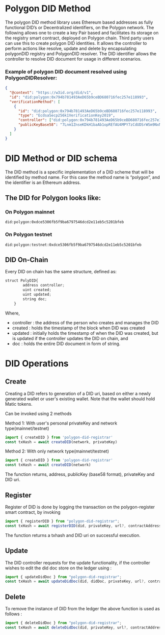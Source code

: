 # Polygon DID Method

The polygon DID method library uses Ethereum based addresses as fully functional DID’s or Decentralized identifiers, on the Polygon network. The following allows one to create a key Pair based and facilitates its storage on the registry smart contract, deployed on Polygon chain.
Third party users can use this to create polygon DID identities. It allows the controller to perform actions like resolve, update and delete by encapsulating polygonDID registry and PolygonDID resolver.
The DID identifier allows the controller to resolve DID document for usage in different scenarios.

### Example of polygon DID document resolved using PolygonDIDResolver:

```json
{
  "@context": "https://w3id.org/did/v1",
  "id": "did:polygon:0x794b781493AeD65b9ceBD680716fec257e118993",
  "verificationMethod": [
    {
      "id": "did:polygon:0x794b781493AeD65b9ceBD680716fec257e118993",
      "type": "EcdsaSecp256k1VerificationKey2019",
      "controller": ["did:polygon:0x794b781493AeD65b9ceBD680716fec257e118993"],
      "publicKeyBase58": "7Lnm1ZnseKDkH1baAb1opREfAU4MPY7zCdUDSrWSm9NxNTQmy4neU9brFUYnEcyy7CwFKjD11ikyP9J8cf6zEaAKrEzzp"
    }
  ]
}
```

# DID Method or DID schema

The DID method is a specific implementation of a DID scheme that will be identified by method name. For this case the method name is “polygon”, and the identifier is an Ethereum address.

## The DID for Polygon looks like:

### On Polygon mainnet

```
did:polygon:0xdce5306fb5f9ba6797546dcd2e11eb5c5201bfeb
```

### On Polygon testnet

```
did:polygon:testnet:0xdce5306fb5f9ba6797546dcd2e11eb5c5201bfeb
```

## DID On-Chain

Every DID on chain has the same structure, defined as:

```js
struct PolyDID{
        address controller;
        uint created;
        uint updated;
        string doc;
    }
```

Where,

- controller : the address of the person who creates and manages the DID
- created : holds the timestamp of the block when DID was created
- updated : initially holds the timestamp of when the DID was created, but is updated if the controller updates the DID on chain, and
- doc : holds the entire DID document in form of string.

# DID Operations

## Create

Creating a DID refers to generation of a DID uri, based on either a newly generated wallet or user's existing wallet. Note that the wallet should hold Matic tokens.

Can be invoked using 2 methods

Method 1: With user's personal privateKey and network type(mainnet/testnet)

```js
import { createDID } from 'polygon-did-registrar'
const txHash = await createDID(network, privateKey)
```

Method 2: With only network type(mainnet/testnet)

```js
import { createDID } from 'polygon-did-registrar'
const txHash = await createDID(network)
```

The function returns, address, publicKey (base58 format), privateKey and DID uri.

## Register

Register of DID is done by logging the transaction on the polygon-register smart contract, by invoking

```js
import { registerDID } from "polygon-did-registrar";
const txHash = await registerDID(did, privateKey, url?, contractAddress?);
```

The function returns a txhash and DID uri on successful execution.

## Update

The DID controller requests for the update functionality, if the controller wishes to edit the did doc store on the ledger using :

```js
import { updateDidDoc } from "polygon-did-registrar";
const txHash = await updateDidDoc(did, didDoc, privateKey, url?, contractAddress?);
```

## Delete

To remove the instance of DID from the ledger the above function is used as follows :

```js
import { deleteDidDoc } from "polygon-did-registrar";
const txHash = await deleteDidDoc(did, privateKey, url?, contractAddress?);
```

